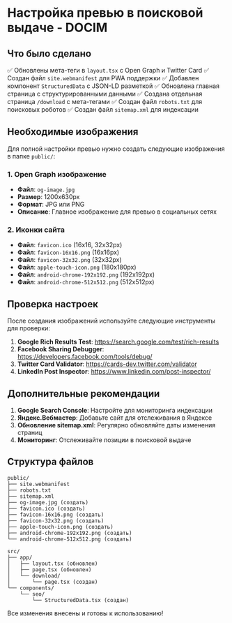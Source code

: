 # Настройка превью в поисковой выдаче - DOCIM

## Что было сделано

✅ Обновлены мета-теги в `layout.tsx` с Open Graph и Twitter Card
✅ Создан файл `site.webmanifest` для PWA поддержки
✅ Добавлен компонент `StructuredData` с JSON-LD разметкой
✅ Обновлена главная страница с структурированными данными
✅ Создана отдельная страница `/download` с мета-тегами
✅ Создан файл `robots.txt` для поисковых роботов
✅ Создан файл `sitemap.xml` для индексации

## Необходимые изображения

Для полной настройки превью нужно создать следующие изображения в папке `public/`:

### 1. Open Graph изображение
- **Файл**: `og-image.jpg`
- **Размер**: 1200x630px
- **Формат**: JPG или PNG
- **Описание**: Главное изображение для превью в социальных сетях

### 2. Иконки сайта
- **Файл**: `favicon.ico` (16x16, 32x32px)
- **Файл**: `favicon-16x16.png` (16x16px)
- **Файл**: `favicon-32x32.png` (32x32px)
- **Файл**: `apple-touch-icon.png` (180x180px)
- **Файл**: `android-chrome-192x192.png` (192x192px)
- **Файл**: `android-chrome-512x512.png` (512x512px)

## Проверка настроек

После создания изображений используйте следующие инструменты для проверки:

1. **Google Rich Results Test**: https://search.google.com/test/rich-results
2. **Facebook Sharing Debugger**: https://developers.facebook.com/tools/debug/
3. **Twitter Card Validator**: https://cards-dev.twitter.com/validator
4. **LinkedIn Post Inspector**: https://www.linkedin.com/post-inspector/

## Дополнительные рекомендации

1. **Google Search Console**: Настройте для мониторинга индексации
2. **Яндекс.Вебмастер**: Добавьте сайт для отслеживания в Яндексе
3. **Обновление sitemap.xml**: Регулярно обновляйте даты изменения страниц
4. **Мониторинг**: Отслеживайте позиции в поисковой выдаче

## Структура файлов

```
public/
├── site.webmanifest
├── robots.txt
├── sitemap.xml
├── og-image.jpg (создать)
├── favicon.ico (создать)
├── favicon-16x16.png (создать)
├── favicon-32x32.png (создать)
├── apple-touch-icon.png (создать)
├── android-chrome-192x192.png (создать)
└── android-chrome-512x512.png (создать)

src/
├── app/
│   ├── layout.tsx (обновлен)
│   ├── page.tsx (обновлен)
│   └── download/
│       └── page.tsx (создан)
└── components/
    └── seo/
        └── StructuredData.tsx (создан)
```

Все изменения внесены и готовы к использованию!
